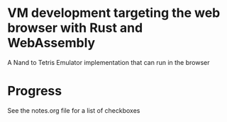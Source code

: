# VM development targeting the web browser with Rust and WebAssembly

A Nand to Tetris Emulator implementation that can run in the browser

# Progress

See the notes.org file for a list of checkboxes
